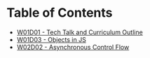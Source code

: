 # Table of Contents

* [W01D01 - Tech Talk and Curriculum Outline](/w01d01/)
* [W01D03 - Objects in JS](/w01d03/)
* [W02D02 - Asynchronous Control Flow](/w02d02/)
